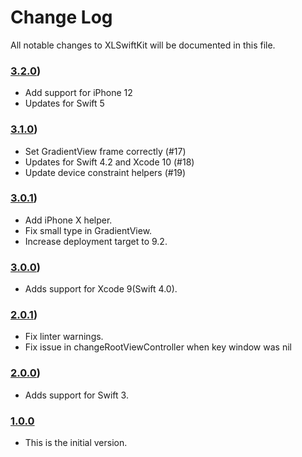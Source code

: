 # Change Log
All notable changes to XLSwiftKit will be documented in this file.

### [3.2.0](https://github.com/xmartlabs/XLSwiftKit/releases/tag/3.2.0))
<!-- Released on 2020-11-5. -->

* Add support for iPhone 12
* Updates for Swift 5

### [3.1.0](https://github.com/xmartlabs/XLSwiftKit/releases/tag/3.1.0))
<!-- Released on 2019-2-14. -->

* Set GradientView frame correctly (#17)
* Updates for Swift 4.2 and Xcode 10 (#18)
* Update device constraint helpers (#19)

### [3.0.1](https://github.com/xmartlabs/XLSwiftKit/releases/tag/3.0.1))
<!-- Released on 2018-8-21. -->

* Add iPhone X helper.
* Fix small type in GradientView.
* Increase deployment target to 9.2.

### [3.0.0](https://github.com/xmartlabs/XLSwiftKit/releases/tag/3.0.0))
<!-- Released on 2017-10-13. -->

* Adds support for Xcode 9(Swift 4.0).

### [2.0.1](https://github.com/xmartlabs/XLSwiftKit/releases/tag/2.0.1))
<!-- Released on 2017-3-13. -->

* Fix linter warnings.
* Fix issue in changeRootViewController when key window was nil

### [2.0.0](https://github.com/xmartlabs/XLSwiftKit/releases/tag/2.0.0))
<!-- Released on 2016-9-15. -->

* Adds support for Swift 3.

### [1.0.0](https://github.com/xmartlabs/XLSwiftKit/releases/tag/1.0.0)
<!-- Released on 2016-01-20. -->

* This is the initial version.

[xmartlabs]: https://xmartlabs.com
